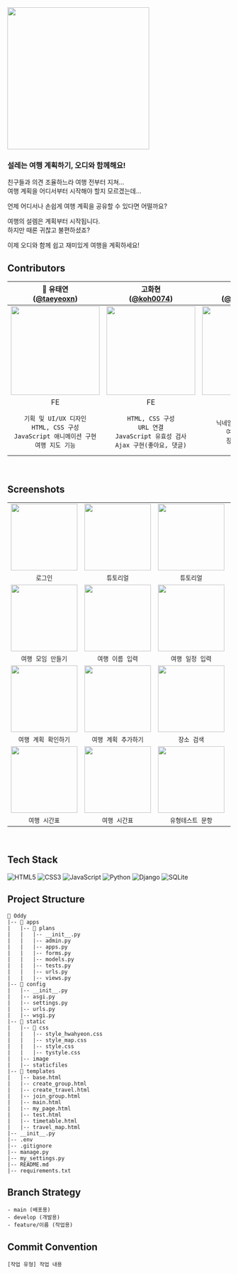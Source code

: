 <img width="320" src="https://github.com/user-attachments/assets/74496165-a7b5-45d3-b1f3-901fe7b4c79a">

### **설레는 여행 계획하기, 오디와 함께해요!**

친구들과 의견 조율하느라 여행 전부터 지쳐...
<br>
여행 계획을 어디서부터 시작해야 할지 모르겠는데...

언제 어디서나 손쉽게 여행 계획을 공유할 수 있다면 어떨까요?

여행의 설렘은 계획부터 시작됩니다.
<br>
하지만 때론 귀찮고 불편하셨죠?

이제 오디와 함께 쉽고 재미있게 여행을 계획하세요!
<br>

## Contributors

|                          👑 유태연<br/>([@taeyeoxn](https://github.com/taeyeoxn))                          |                            고화현<br/>([@koh0074](https://github.com/koh0074))                             |                         이의진<br/>([@EJinTechie](https://github.com/EJinTechie))                          |                            편선아<br/>([@Seona12](https://github.com/Seona12))                             |
| :--------------------------------------------------------------------------------------------------------: | :--------------------------------------------------------------------------------------------------------: | :--------------------------------------------------------------------------------------------------------: | :--------------------------------------------------------------------------------------------------------: |
| <img width="200px" src="https://github.com/user-attachments/assets/aaf8796c-053d-4bc3-84d1-e5646c27f746"/> | <img width="200px" src="https://github.com/user-attachments/assets/be896675-fff3-4d16-a457-7be106bd37b0"/> | <img width="200px" src="https://github.com/user-attachments/assets/b2690f7a-2625-4e05-b012-e216ad83eb8d"/> | <img width="200px" src="https://github.com/user-attachments/assets/7d6bd815-ac21-4c0c-92da-c8106a6956ce"/> |
|                                                     FE                                                     |                                                     FE                                                     |                                                     BE                                                     |                                                     BE                                                     |
|     `기획 및 UI/UX 디자인`<br/>`HTML, CSS 구성`<br/>`JavaScript 애니메이션 구현`<br/>`여행 지도 기능`      |         `HTML, CSS 구성`<br/>`URL 연결`<br/>`JavaScript 유효성 검사`<br/>`Ajax 구현(좋아요, 댓글)`         |     `ERD 설계`<br/>`닉네임 생성/수정 기능`<br/>`여행 계획 기능`<br/>`장소 검색 기능`<br/>`시간표 기능`     | `로그인 기능`<br/>`여행 모임 기능`<br/>`여행 유형 테스트 기능`<br/>`좋아요, 댓글 기능`<br/>`AWS EC2 배포`  |

<br>

## Screenshots

|                                                                                                            |                                                                                                            |                                                                                                            |                                                                                                            |                                                                                                            |
| :--------------------------------------------------------------------------------------------------------: | :--------------------------------------------------------------------------------------------------------: | :--------------------------------------------------------------------------------------------------------: | :--------------------------------------------------------------------------------------------------------: | :--------------------------------------------------------------------------------------------------------: |
| <img width="150px" src="https://github.com/user-attachments/assets/869f825e-c19a-4684-8cdb-8fea7dce5d53"/> | <img width="150px" src="https://github.com/user-attachments/assets/5e14fc1a-0575-4699-a4f3-c4ed6b170b61"/> | <img width="150px" src="https://github.com/user-attachments/assets/7d327a27-4949-4246-b355-3571c4fc4e25"/> | <img width="150px" src="https://github.com/user-attachments/assets/d7d377f3-6091-4ff3-8a6c-063568fd0e32"/> | <img width="150px" src="https://github.com/user-attachments/assets/a0d4d0c5-c580-43ea-a088-3ee2d4a239aa"/> |
|                                                  `로그인`                                                  |                                                 `튜토리얼`                                                 |                                                 `튜토리얼`                                                 |                                                 `튜토리얼`                                                 |                                                 `튜토리얼`                                                 |
| <img width="150px" src="https://github.com/user-attachments/assets/d3db4516-d165-4eef-b9aa-693c7a3849b2"/> | <img width="150px" src="https://github.com/user-attachments/assets/ac3ac5f8-026e-40b5-90e1-4248911dae68"/> | <img width="150px" src="https://github.com/user-attachments/assets/4940d0a2-a764-4360-ae0e-bcdac74692bd"/> | <img width="150px" src="https://github.com/user-attachments/assets/5ac02c45-3ed6-4600-b3fe-17c87ebf318a"/> | <img width="150px" src="https://github.com/user-attachments/assets/12c02091-2264-4427-8465-c696aac909a5"/> |
|                                             `여행 모임 만들기`                                             |                                              `여행 이름 입력`                                              |                                              `여행 일정 입력`                                              |                                           `여행 모임 생성 완료`                                            |                                              `여행 모임 메인`                                              |
| <img width="150px" src="https://github.com/user-attachments/assets/9bb3e716-2c58-4461-8991-74d67650cea0"/> | <img width="150px" src="https://github.com/user-attachments/assets/c2ff1821-43a9-4b6c-9e12-1a2b1a1fe26d"/> | <img width="150px" src="https://github.com/user-attachments/assets/a911ab6f-d530-4bc9-925a-dff706ed44ac"/> | <img width="150px" src="https://github.com/user-attachments/assets/46280dc1-5490-45b8-b147-39d569f0f9db"/> | <img width="150px" src="https://github.com/user-attachments/assets/7991b54b-c3de-4a55-9ee2-4abc611f4066"/> |
|                                            `여행 계획 확인하기`                                            |                                            `여행 계획 추가하기`                                            |                                                `장소 검색`                                                 |                                            `여행 계획 상세보기`                                            |                                                `여행 지도`                                                 |
| <img width="150px" src="https://github.com/user-attachments/assets/d5057687-9ce8-49bc-9156-855e3b175356"/> | <img width="150px" src="https://github.com/user-attachments/assets/37130ca4-8ff8-4996-81b7-ba5e21bed049"/> | <img width="150px" src="https://github.com/user-attachments/assets/d7ccef6a-c171-4fe0-8343-f2f91ae8af95"/> | <img width="150px" src="https://github.com/user-attachments/assets/a0510fde-7e0c-4b3e-b9e3-fca71cd4b2ab"/> | <img width="150px" src="https://github.com/user-attachments/assets/95690a7b-3452-4390-a14b-81175eefb509"/> |
|                                               `여행 시간표`                                                |                                               `여행 시간표`                                                |                                             `유형테스트 문항`                                              |                                             `유형테스트 결과`                                              |                                                `마이페이지`                                                |

<br>

## Tech Stack

![HTML5](https://img.shields.io/badge/HTML5-E34F26?style=for-the-badge&logo=html5&logoColor=white)
![CSS3](https://img.shields.io/badge/CSS3-1572B6?style=for-the-badge&logo=css3&logoColor=white)
![JavaScript](https://img.shields.io/badge/JavaScript-F7DF1E?style=for-the-badge&logo=JavaScript&logoColor=white)
![Python](https://img.shields.io/badge/Python-3776AB?style=for-the-badge&logo=python&logoColor=white)
![Django](https://img.shields.io/badge/Django-092E20?style=for-the-badge&logo=django&logoColor=white)
![SQLite](https://img.shields.io/badge/SQLite-07405E?style=for-the-badge&logo=sqlite&logoColor=white)

## Project Structure

```
📁 Oddy
|-- 📁 apps
|   |-- 📁 plans
|   |   |-- __init__.py
|   |   |-- admin.py
|   |   |-- apps.py
|   |   |-- forms.py
|   |   |-- models.py
|   |   |-- tests.py
|   |   |-- urls.py
|   |   |-- views.py
|-- 📁 config
|   |-- __init__.py
|   |-- asgi.py
|   |-- settings.py
|   |-- urls.py
|   |-- wsgi.py
|-- 📁 static
|   |-- 📁 css
|   |   |-- style_hwahyeon.css
|   |   |-- style_map.css
|   |   |-- style.css
|   |   |-- tystyle.css
|   |-- image
|   |-- staticfiles
|-- 📁 templates
|   |-- base.html
|   |-- create_group.html
|   |-- create_travel.html
|   |-- join_group.html
|   |-- main.html
|   |-- my_page.html
|   |-- test.html
|   |-- timetable.html
|   |-- travel_map.html
|-- __init__.py
|-- .env
|-- .gitignore
|-- manage.py
|-- my_settings.py
|-- README.md
|-- requirements.txt
```

## Branch Strategy

```
- main (배포용)
- develop (개발용)
- feature/이름 (작업용)
```

## Commit Convention

```
[작업 유형] 작업 내용
```
